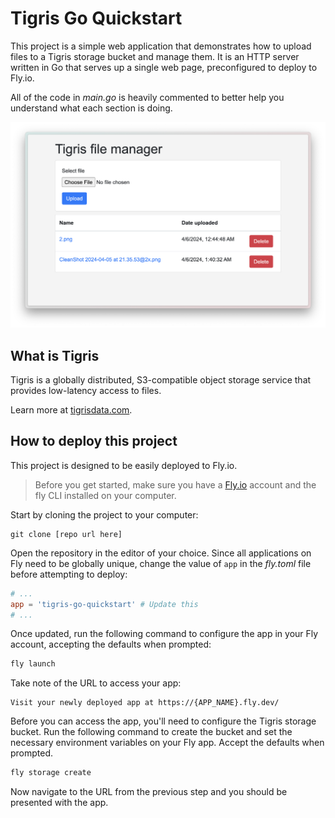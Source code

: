 # Tigris Go Quickstart

This project is a simple web application that demonstrates how to upload files to a Tigris storage bucket and manage them. It is an HTTP server written in Go that serves up a single web page, preconfigured to deploy to Fly.io.

All of the code in _main.go_ is heavily commented to better help you understand what each section is doing.

![The Tigris file manager app](./img/app.png)

## What is Tigris

Tigris is a globally distributed, S3-compatible object storage service that provides low-latency access to files.

Learn more at [tigrisdata.com](https://www.tigrisdata.com/).

## How to deploy this project

This project is designed to be easily deployed to Fly.io.

> Before you get started, make sure you have a [Fly.io](https://fly.io) account and the fly CLI installed on your computer.

Start by cloning the project to your computer:

```
git clone [repo url here]
```

Open the repository in the editor of your choice. Since all applications on Fly need to be globally unique, change the value of `app` in the _fly.toml_ file before attempting to deploy:

``` toml
# ...
app = 'tigris-go-quickstart' # Update this
# ...
```

Once updated, run the following command to configure the app in your Fly account, accepting the defaults when prompted:

``` bash
fly launch
```

Take note of the URL to access your app:

```
Visit your newly deployed app at https://{APP_NAME}.fly.dev/
```

Before you can access the app, you'll need to configure the Tigris storage bucket. Run the following command to create the bucket and set the necessary environment variables on your Fly app. Accept the defaults when prompted.

``` bash
fly storage create
```

Now navigate to the URL from the previous step and you should be presented with the app.
